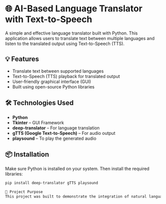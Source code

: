 # 🌐 AI-Based Language Translator with Text-to-Speech

A simple and effective language translator built with Python. This application allows users to translate text between multiple languages and listen to the translated output using Text-to-Speech (TTS).

## 💡 Features

- Translate text between supported languages
- Text-to-Speech (TTS) playback for translated output
- User-friendly graphical interface (GUI)
- Built using open-source Python libraries

## 🛠️ Technologies Used

- **Python**
- **Tkinter** – GUI Framework
- **deep-translator** – For language translation
- **gTTS (Google Text-to-Speech)** – For audio output
- **playsound** – To play the generated audio

## 📦 Installation

Make sure Python is installed on your system. Then install the required libraries:

```bash
pip install deep-translator gTTS playsound

🎯 Project Purpose
This project was built to demonstrate the integration of natural language processing and GUI development in Python. It’s ideal for educational use or as a base for more advanced translation tools.



